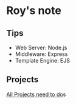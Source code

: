 # Roy's note

## Tips
- Web Server: Node.js
- Middleware: Express
- Template Engine: EJS

## Projects
[All Projects need to do](https://web.compass.lighthouselabs.ca/projects)s